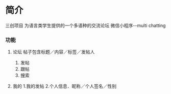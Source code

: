 # 简介

三创项目
为语言类学生提供的一个多语种的交流论坛
微信小程序--multi chatting


### 功能
1. 论坛
	帖子包含标题／内容／标签／发帖人
	1. 发帖
	2. 跟帖
	3. 搜索
	

2. 我的
	1.我的发帖
	2.个人信息．昵称／个人签名／性别
	
#
